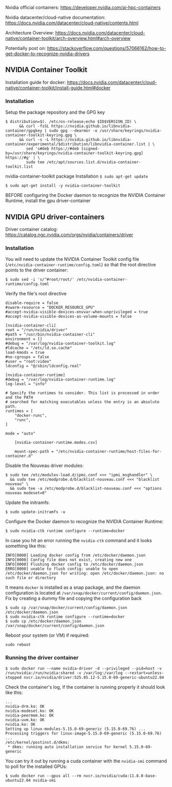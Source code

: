 Nvidia official containers: <https://developer.nvidia.com/ai-hpc-containers>

Nvidia datacenter/cloud-native documentation: <https://docs.nvidia.com/datacenter/cloud-native/contents.html>

Architecture Overview: <https://docs.nvidia.com/datacenter/cloud-native/container-toolkit/arch-overview.html#arch-overview>

Potentially post on: <https://stackoverflow.com/questions/57066162/how-to-get-docker-to-recognize-nvidia-drivers>

## NVIDIA Container Toolkit
Installation guide for docker: <https://docs.nvidia.com/datacenter/cloud-native/container-toolkit/install-guide.html#docker>

### Installation
Setup the package repository and the GPG key
```
$ distribution=$(. /etc/os-release;echo $ID$VERSION_ID) \
      && curl -fsSL https://nvidia.github.io/libnvidia-container/gpgkey | sudo gpg --dearmor -o /usr/share/keyrings/nvidia-container-toolkit-keyring.gpg \
      && curl -s -L https://nvidia.github.io/libnvidia-container/experimental/$distribution/libnvidia-container.list | \
         sed 's#deb https://#deb [signed-by=/usr/share/keyrings/nvidia-container-toolkit-keyring.gpg] https://#g' | \
         sudo tee /etc/apt/sources.list.d/nvidia-container-toolkit.list
```

nvidia-container-toolkit package Installation
`$ sudo apt-get update`

`$ sudo apt-get install -y nvidia-container-toolkit`

BEFORE configuring the Docker daemon to recognize the NVIDIA Container Runtime, install the gpu driver-container 

## NVIDIA GPU driver-containers
Driver container catalog:
<https://catalog.ngc.nvidia.com/orgs/nvidia/containers/driver>

### Installation
You will need to update the NVIDIA Container Toolkit config file (`/etc/nvidia-container-runtime/config.toml`) so that the root directive points to the driver container:

`$ sudo sed -i 's/^#root/root/' /etc/nvidia-container-runtime/config.toml`

Verify the file's root directive
```
disable-require = false
#swarm-resource = "DOCKER_RESOURCE_GPU"
#accept-nvidia-visible-devices-envvar-when-unprivileged = true
#accept-nvidia-visible-devices-as-volume-mounts = false

[nvidia-container-cli]
root = "/run/nvidia/driver"
#path = "/usr/bin/nvidia-container-cli"
environment = []
#debug = "/var/log/nvidia-container-toolkit.log"
#ldcache = "/etc/ld.so.cache"
load-kmods = true
#no-cgroups = false
#user = "root:video"
ldconfig = "@/sbin/ldconfig.real"

[nvidia-container-runtime]
#debug = "/var/log/nvidia-container-runtime.log"
log-level = "info"

# Specify the runtimes to consider. This list is processed in order and the PATH
# searched for matching executables unless the entry is an absolute path.
runtimes = [
    "docker-runc",
    "runc",
]

mode = "auto"

    [nvidia-container-runtime.modes.csv]

    mount-spec-path = "/etc/nvidia-container-runtime/host-files-for-container.d"
```

Disable the Nouveau driver modules:

```
$ sudo tee /etc/modules-load.d/ipmi.conf <<< "ipmi_msghandler" \
  && sudo tee /etc/modprobe.d/blacklist-nouveau.conf <<< "blacklist nouveau" \
  && sudo tee -a /etc/modprobe.d/blacklist-nouveau.conf <<< "options nouveau modeset=0"
```

Update the initramfs:

`$ sudo update-initramfs -u`

Configure the Docker daemon to recognize the NVIDIA Container Runtime:

`$ sudo nvidia-ctk runtime configure --runtime=docker`

In case you hit an error running the `nvidia-ctk` command and it looks something like this:
```
INFO[0000] Loading docker config from /etc/docker/daemon.json 
INFO[0000] Config file does not exist, creating new one 
INFO[0000] Flushing docker config to /etc/docker/daemon.json 
ERRO[0000] unable to flush config: unable to open /etc/docker/daemon.json for writing: open /etc/docker/daemon.json: no such file or directory
```

It means `docker` is installed as a snap package, and the daemon configuration is located at `/var/snap/docker/current/config/daemon.json`. Fix by creating a dummy file and copying the configuration back

```
$ sudo cp /var/snap/docker/current/config/daemon.json /etc/docker/daemon.json
$ sudo nvidia-ctk runtime configure --runtime=docker
$ sudo cp /etc/docker/daemon.json /var/snap/docker/current/config/daemon.json
```

Reboot your system (or VM) if required:

`sudo reboot`

### Running the driver container
```
$ sudo docker run --name nvidia-driver -d --privileged --pid=host -v /run/nvidia:/run/nvidia:shared -v /var/log:/var/log --restart=unless-stopped nvcr.io/nvidia/driver:525.85.12-5.15.0-69-generic-ubuntu22.04
```

Check the container's log, if the container is running properly it should look like this:
```
...
nvidia-drm.ko: OK
nvidia-modeset.ko: OK
nvidia-peermem.ko: OK
nvidia-uvm.ko: OK
nvidia.ko: OK
Setting up linux-modules-5.15.0-69-generic (5.15.0-69.76) ...
Processing triggers for linux-image-5.15.0-69-generic (5.15.0-69.76) ...
/etc/kernel/postinst.d/dkms:
 * dkms: running auto installation service for kernel 5.15.0-69-generic
```

You can try it out by running a cuda container with the `nvidia-smi` command to poll for the installed GPUs:

`$ sudo docker run --gpus all --rm nvcr.io/nvidia/cuda:11.8.0-base-ubuntu22.04 nvidia-smi`
